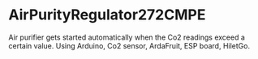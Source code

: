 # AirPurityRegulator272CMPE
Air purifier gets started automatically when the Co2 readings exceed a certain value. Using Arduino, Co2 sensor, ArdaFruit, ESP board, HiletGo.
